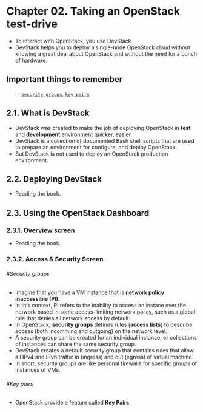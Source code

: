 # Chapter 02. Taking an OpenStack test-drive
* To interact with OpenStack, you use DevStack
* DevStack helps you to deploy a single-node OpenStack cloud without knowing a great deal about OpenStack and without the need for a bunch of hardware.

## Important things to remember
> [`security groups`](#security-groups), [`key pairs`](#key-pairs)

## 2.1. What is DevStack
* DevStack was created to make the job of deploying OpenStack in **test** and **development** environment quicker, easier.
* DevStack is a collection of documented Bash shell scripts that are used to prepare an environment for configure, and deploy OpenStack.
* But DevStack is not used to deploy an OpenStack production environment.

## 2.2. Deploying DevStack
* Reading the book.

## 2.3. Using the OpenStack Dashboard
### 2.3.1. Overview screen
* Reading the book.

### 2.3.2. Access & Security Screen

###### \#Security groups
* Imagine that you have a VM instance that is **network policy inaccessible (PI)**.
* In this context, PI refers to the inability to access an instace over the network based in some access-limiting network policy, such as a global rule that denies all network access by default.
* In OpenStack, **security groups** defines rules (**access lists**) to describe access (both incomming and outgoing) on the network level.
* A security group can be created for an individual instance, or collections of instances can share the same security group.
* DevStack creates a default security group that contains rules that allow all IPv4 and IPv6 traffic in (ingress) and out (egress) of virtual machine.
* In short, security groups are like personal firewalls for specific groups of instances of VMs.

###### \#Key pairs
* OpenStack provide a feature called **Key Pairs**.
